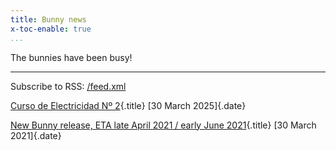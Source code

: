 ```yaml
---
title: Bunny news
x-toc-enable: true
...
```


The bunnies have been busy!

-------------------------------------------------------------------------------


Subscribe to RSS: [/feed.xml](/feed.xml)

[Curso de Electricidad Nº 2](/cursoelectricidad.github.io/resignations.md){.title}
[30 March 2025]{.date}


[New Bunny release, ETA late April 2021 / early June 2021](/cursoelectricidad.github.io/bunny202104xx.md){.title}
[30 March 2021]{.date}


